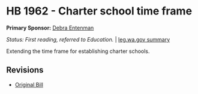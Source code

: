 # HB 1962 - Charter school time frame
**Primary Sponsor:** [Debra Entenman](/person/leg/entenman_de.md)

*Status: First reading, referred to Education.* | [leg.wa.gov summary](https://app.leg.wa.gov/billsummary?BillNumber=1962&Year=2021)

Extending the time frame for establishing charter schools.

## Revisions
* [Original Bill](1/)